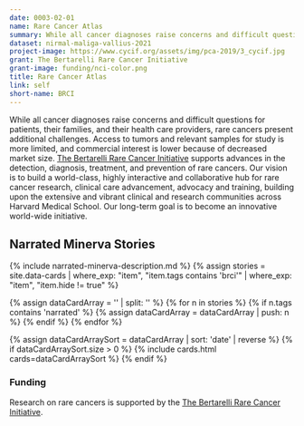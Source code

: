 ```yaml
---
date: 0003-02-01
name: Rare Cancer Atlas
summary: While all cancer diagnoses raise concerns and difficult questions for patients, their families, and their health care providers, rare cancers present additional challenges. Access to tumors and relevant samples for study is more limited, and commercial interest is lower because of decreased market size. [The Bertarelli Rare Cancer Initiative](https://brci.hms.harvard.edu/) supports advances in the detection, diagnosis, treatment, and prevention of rare cancers. Our vision is to build a world-class, highly interactive and collaborative hub for rare cancer research, clinical care advancement, advocacy and training, building upon the extensive and vibrant clinical and research communities across Harvard Medical School. Our long-term goal is to become an innovative world-wide initiative.
dataset: nirmal-maliga-vallius-2021
project-image: https://www.cycif.org/assets/img/pca-2019/3_cycif.jpg
grant: The Bertarelli Rare Cancer Initiative
grant-image: funding/nci-color.png
title: Rare Cancer Atlas
link: self
short-name: BRCI
---
```


While all cancer diagnoses raise concerns and difficult questions for patients, their families, and their health care providers, rare cancers present additional challenges. Access to tumors and relevant samples for study is more limited, and commercial interest is lower because of decreased market size. [The Bertarelli Rare Cancer Initiative](https://brci.hms.harvard.edu/) supports advances in the detection, diagnosis, treatment, and prevention of rare cancers. Our vision is to build a world-class, highly interactive and collaborative hub for rare cancer research, clinical care advancement, advocacy and training, building upon the extensive and vibrant clinical and research communities across Harvard Medical School. Our long-term goal is to become an innovative world-wide initiative.

## Narrated Minerva Stories
{% include narrated-minerva-description.md %}
{%
    assign stories = site.data-cards
    | where_exp: "item", "item.tags contains 'brci'"
    | where_exp: "item", "item.hide != true"
%}

{% assign dataCardArray = '' | split: '' %}
{% for n in stories %}
  {% if n.tags contains 'narrated' %}
    {% assign dataCardArray = dataCardArray | push: n %}
  {% endif %}
{% endfor %}

{% assign dataCardArraySort = dataCardArray | sort: 'date' | reverse %}
{% if dataCardArraySort.size > 0 %}
  {% include cards.html cards=dataCardArraySort %}
{% endif %}


### Funding
Research on rare cancers is supported by the [The Bertarelli Rare Cancer Initiative](https://brci.hms.harvard.edu/).
